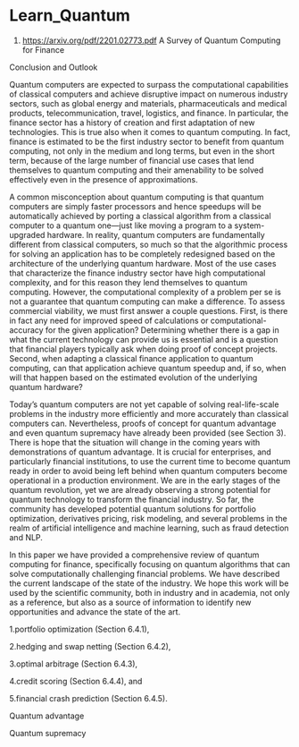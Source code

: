 # Learn_Quantum

1. https://arxiv.org/pdf/2201.02773.pdf   A Survey of Quantum Computing for Finance

Conclusion and Outlook

Quantum computers are expected to surpass the computational capabilities of classical computers and achieve
disruptive impact on numerous industry sectors, such as global energy and materials, pharmaceuticals and medical
products, telecommunication, travel, logistics, and finance. In particular, the finance sector has a history of
creation and first adaptation of new technologies. This is true also when it comes to quantum computing. In
fact, finance is estimated to be the first industry sector to benefit from quantum computing, not only in the
medium and long terms, but even in the short term, because of the large number of financial use cases that
lend themselves to quantum computing and their amenability to be solved effectively even in the presence of
approximations.

A common misconception about quantum computing is that quantum computers are simply faster processors
and hence speedups will be automatically achieved by porting a classical algorithm from a classical computer
to a quantum one—just like moving a program to a system-upgraded hardware. In reality, quantum computers
are fundamentally different from classical computers, so much so that the algorithmic process for solving an
application has to be completely redesigned based on the architecture of the underlying quantum hardware.
Most of the use cases that characterize the finance industry sector have high computational complexity,
and for this reason they lend themselves to quantum computing. However, the computational complexity of a
problem per se is not a guarantee that quantum computing can make a difference. To assess commercial viability,
we must first answer a couple questions. First, is there in fact any need for improved speed of calculations
or computational-accuracy for the given application? Determining whether there is a gap in what the current
technology can provide us is essential and is a question that financial players typically ask when doing proof
of concept projects. Second, when adapting a classical finance application to quantum computing, can that
application achieve quantum speedup and, if so, when will that happen based on the estimated evolution of the
underlying quantum hardware?

Today’s quantum computers are not yet capable of solving real-life-scale problems in the industry more efficiently and more accurately than classical computers can. Nevertheless, proofs of concept for quantum advantage
and even quantum supremacy have already been provided (see Section 3). There is hope that the situation will
change in the coming years with demonstrations of quantum advantage. It is crucial for enterprises, and particularly financial institutions, to use the current time to become quantum ready in order to avoid being left behind
when quantum computers become operational in a production environment.
We are in the early stages of the quantum revolution, yet we are already observing a strong potential for
quantum technology to transform the financial industry. So far, the community has developed potential quantum
solutions for portfolio optimization, derivatives pricing, risk modeling, and several problems in the realm of
artificial intelligence and machine learning, such as fraud detection and NLP.

In this paper we have provided a comprehensive review of quantum computing for finance, specifically focusing
on quantum algorithms that can solve computationally challenging financial problems. We have described the
current landscape of the state of the industry. We hope this work will be used by the scientific community,
both in industry and in academia, not only as a reference, but also as a source of information to identify new
opportunities and advance the state of the art.

1.portfolio optimization (Section 6.4.1), 

2.hedging and swap netting (Section 6.4.2), 

3.optimal arbitrage (Section 6.4.3), 

4.credit scoring (Section 6.4.4), and 

5.financial crash prediction (Section 6.4.5).

Quantum advantage

Quantum supremacy

